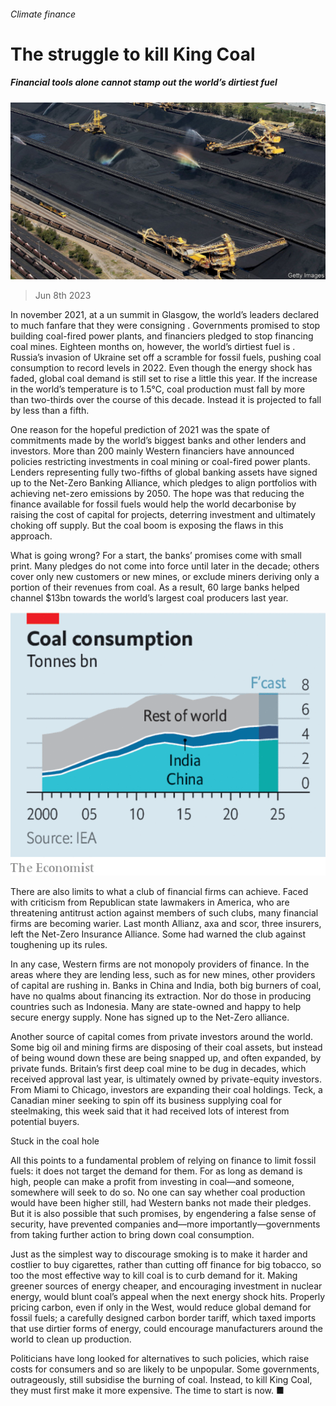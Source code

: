 ###### Climate finance

# The struggle to kill King Coal 

##### Financial tools alone cannot stamp out the world’s dirtiest fuel 

![image](images/20230610_LDP503.jpg) 

> Jun 8th 2023 

In november 2021, at a un summit in Glasgow, the world’s leaders declared to much fanfare that they were consigning . Governments promised to stop building coal-fired power plants, and financiers pledged to stop financing coal mines. Eighteen months on, however, the world’s dirtiest fuel is . Russia’s invasion of Ukraine set off a scramble for fossil fuels, pushing coal consumption to record levels in 2022. Even though the energy shock has faded, global coal demand is still set to rise a little this year. If the increase in the world’s temperature is  to 1.5°C, coal production must fall by more than two-thirds over the course of this decade. Instead it is projected to fall by less than a fifth. 

One reason for the hopeful prediction of 2021 was the spate of commitments made by the world’s biggest banks and other lenders and investors. More than 200 mainly Western financiers have announced policies restricting investments in coal mining or coal-fired power plants. Lenders representing fully two-fifths of global banking assets have signed up to the Net-Zero Banking Alliance, which pledges to align portfolios with achieving net-zero emissions by 2050. The hope was that reducing the finance available for fossil fuels would help the world decarbonise by raising the cost of capital for projects, deterring investment and ultimately choking off supply. But the coal boom is exposing the flaws in this approach. 

What is going wrong? For a start, the banks’ promises come with small print. Many pledges do not come into force until later in the decade; others cover only new customers or new mines, or exclude miners deriving only a portion of their revenues from coal. As a result, 60 large banks helped channel $13bn towards the world’s largest coal producers last year. 

![image](images/20230610_LDC481.png) 


There are also limits to what a club of financial firms can achieve. Faced with criticism from Republican state lawmakers in America, who are threatening antitrust action against members of such clubs, many financial firms are becoming warier. Last month Allianz, axa and scor, three insurers, left the Net-Zero Insurance Alliance. Some had warned the club against toughening up its rules. 

In any case, Western firms are not monopoly providers of finance. In the areas where they are lending less, such as for new mines, other providers of capital are rushing in. Banks in China and India, both big burners of coal, have no qualms about financing its extraction. Nor do those in producing countries such as Indonesia. Many are state-owned and happy to help secure energy supply. None has signed up to the Net-Zero alliance.

Another source of capital comes from private investors around the world. Some big oil and mining firms are disposing of their coal assets, but instead of being wound down these are being snapped up, and often expanded, by private funds. Britain’s first deep coal mine to be dug in decades, which received approval last year, is ultimately owned by private-equity investors. From Miami to Chicago, investors are expanding their coal holdings. Teck, a Canadian miner seeking to spin off its business supplying coal for steelmaking, this week said that it had received lots of interest from potential buyers. 

Stuck in the coal hole

All this points to a fundamental problem of relying on finance to limit fossil fuels: it does not target the demand for them. For as long as demand is high, people can make a profit from investing in coal—and someone, somewhere will seek to do so. No one can say whether coal production would have been higher still, had Western banks not made their pledges. But it is also possible that such promises, by engendering a false sense of security, have prevented companies and—more importantly—governments from taking further action to bring down coal consumption. 

Just as the simplest way to discourage smoking is to make it harder and costlier to buy cigarettes, rather than cutting off finance for big tobacco, so too the most effective way to kill coal is to curb demand for it. Making greener sources of energy cheaper, and encouraging investment in nuclear energy, would blunt coal’s appeal when the next energy shock hits. Properly pricing carbon, even if only in the West, would reduce global demand for fossil fuels; a carefully designed carbon border tariff, which taxed imports that use dirtier forms of energy, could encourage manufacturers around the world to clean up production. 

Politicians have long looked for alternatives to such policies, which raise costs for consumers and so are likely to be unpopular. Some governments, outrageously, still subsidise the burning of coal. Instead, to kill King Coal, they must first make it more expensive. The time to start is now. ■


